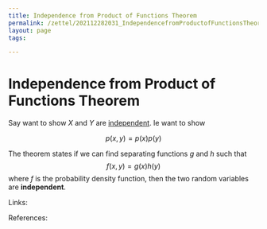 ```yaml
---
title: Independence from Product of Functions Theorem
permalink: /zettel/202112282031_IndependencefromProductofFunctionsTheorem
layout: page
tags: 

---
```

# Independence from Product of Functions Theorem

Say want to show $X$ and $Y$ are [independent](202012241408_independence). Ie want to show

$$
p(x,y) = p(x)p(y)
$$

The theorem states if we can find separating functions $g$ and $h$ such that 
$$
f(x,y) = g(x)h(y)
$$
where $f$ is the probability density function, then the two random variables are **independent**.

Links: 

References: 

